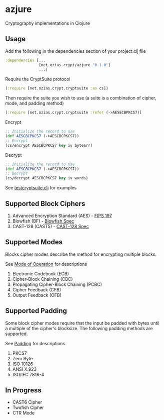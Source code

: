 azjure
======

Cryptography implementations in Clojure

## Usage
Add the following in the dependencies section of your project.clj file

```Clojure
:dependencies [...
               [net.ozias.crypt/azjure "0.1.0"]
               ...]
```

Require the CryptSuite protocol

```Clojure
(:require [net.ozias.crypt.cryptsuite :as cs])
```

Then require the suite you wish to use (a suite is a combination of cipher, mode, and padding method)

```Clojure
(:require [net.ozias.crypt.cryptsuite :refer (->AESECBPKCS7)]
```

Encrypt

```Clojure
;; Initialize the record to use
(def AESCBCPKCS7 (->AESCBCPKCS7))
;; Encrypt
(cs/encrypt AESCBCPKCS7 key iv bytearr)
```

Decrypt

```Clojure
;; Initialize the record to use
(def AESCBCPKCS7 (->AESCBCPKCS7))
;; Decrypt
(cs/decrypt AESCBCPKCS7 key iv words)
```

See [testcryptsuite.clj](https://github.com/CraZySacX/azjure/blob/master/test/net/ozias/crypt/testcryptsuite.clj) for examples

## Supported Block Ciphers
1. Advanced Encryption Standard (AES) - [FIPS 197](http://csrc.nist.gov/publications/fips/fips197/fips-197.pdf)
2. Blowfish (BF) - [Blowfish Spec](https://www.schneier.com/paper-blowfish-fse.html)
3. CAST-128 (CAST5) - [CAST-128 Spec](http://tools.ietf.org/html/rfc2144)

## Supported Modes
Blocks cipher modes describe the method for encrypting multiple blocks.

See [Mode of Operation](http://en.wikipedia.org/wiki/Block_cipher_mode_of_operation) for
descriptions

1. Electronic Codebook (ECB)
2. Cipher-Block Chaining (CBC)
3. Propagating Cipher-Block Chaining (PCBC)
4. Cipher Feedback (CFB)
5. Output Feedback (OFB)

## Supported Padding
Some block cipher modes require that the input be padded with bytes until a multiple of
the cipher's blocksize.  The following padding methods are supported.

See [Padding](http://en.wikipedia.org/wiki/Padding_%28cryptography%29) for descriptions

1. PKCS7
2. Zero Byte
3. ISO 10126
4. ANSI X.923
5. ISO/IEC 7816-4

## In Progress
* CAST6 Cipher
* Twofish Cipher
* CTR Mode